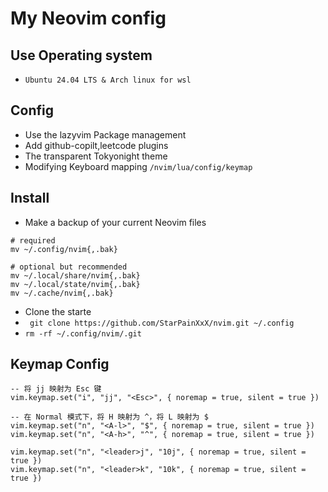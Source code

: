# My Neovim config
## Use Operating system
- `Ubuntu 24.04 LTS & Arch linux for wsl`
## Config 
- Use the lazyvim Package management
- Add github-copilt,leetcode plugins
- The transparent Tokyonight theme
- Modifying Keyboard mapping
  `/nvim/lua/config/keymap`

## Install

- Make a backup of your current Neovim files

```
# required
mv ~/.config/nvim{,.bak}

# optional but recommended
mv ~/.local/share/nvim{,.bak}
mv ~/.local/state/nvim{,.bak}
mv ~/.cache/nvim{,.bak}
```

- Clone the starte
- ` git clone https://github.com/StarPainXxX/nvim.git ~/.config`
- `rm -rf ~/.config/nvim/.git`

## Keymap Config

```
-- 将 jj 映射为 Esc 键
vim.keymap.set("i", "jj", "<Esc>", { noremap = true, silent = true })

-- 在 Normal 模式下，将 H 映射为 ^，将 L 映射为 $
vim.keymap.set("n", "<A-l>", "$", { noremap = true, silent = true })
vim.keymap.set("n", "<A-h>", "^", { noremap = true, silent = true })

vim.keymap.set("n", "<leader>j", "10j", { noremap = true, silent = true })
vim.keymap.set("n", "<leader>k", "10k", { noremap = true, silent = true })
```
